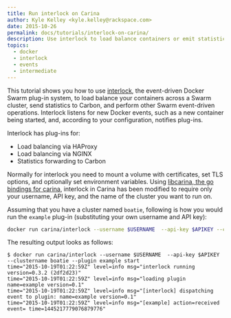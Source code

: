```yaml
---
title: Run interlock on Carina
author: Kyle Kelley <kyle.kelley@rackspace.com>
date: 2015-10-26
permalink: docs/tutorials/interlock-on-carina/
description: Use interlock to load balance containers or emit statistics across your swarm cluster
topics:
  - docker
  - interlock
  - events
  - intermediate
---
```


This tutorial shows you how to use [interlock](https://github.com/ehazlett/interlock), the event-driven Docker Swarm plug-in system, to load balance your containers across a Swarm cluster, send statistics to Carbon, and perform other Swarm event-driven operations. Interlock listens for new Docker events, such as a new container being started, and, according to your configuration, notifies plug-ins.

Interlock has plug-ins for:

* Load balancing via HAProxy
* Load balancing via NGINX
* Statistics forwarding to Carbon

Normally for interlock you need to mount a volume with certificates, set TLS options, and optionally set
environment variables. Using [libcarina, the go bindings for carina](https://github.com/rackerlabs/libcarina),
interlock in Carina has been modified to require only your username, API key, and the name of the cluster you want to run on.

Assuming that you have a cluster named `boatie`, following is how you would run the `example` plug-in (substituting your own username and API key):

```bash
docker run carina/interlock --username $USERNAME  --api-key $APIKEY --clustername boatie --plugin example start
```

The resulting output looks as follows:

```
$ docker run carina/interlock --username $USERNAME  --api-key $APIKEY --clustername boatie --plugin example start
time="2015-10-19T01:22:59Z" level=info msg="interlock running version=0.3.2 (2df2d23)"
time="2015-10-19T01:22:59Z" level=info msg="loading plugin name=example version=0.1"
time="2015-10-19T01:22:59Z" level=info msg="[interlock] dispatching event to plugin: name=example version=0.1"
time="2015-10-19T01:22:59Z" level=info msg="[example] action=received event= time=1445217779076879776"
```
